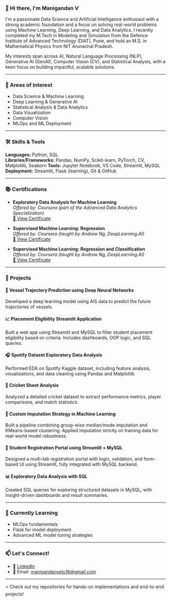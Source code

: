 ### 👋 Hi there, I'm Manigandan V

I'm a passionate Data Science and Artificial Intelligence enthusiast with a strong academic foundation and a focus on solving real-world problems using Machine Learning, Deep Learning, and Data Analytics. I recently completed my M.Tech in Modeling and Simulation from the Defence Institute of Advanced Technology (DIAT), Pune, and hold an M.S. in Mathematical Physics from NIT Arunachal Pradesh.

My interests span across AI, Natural Language Processing (NLP), Generative AI (GenAI), Computer Vision (CV), and Statistical Analysis, with a keen focus on building impactful, scalable solutions.

---

### 🧠 Areas of Interest

- Data Science & Machine Learning  
- Deep Learning & Generative AI  
- Statistical Analysis & Data Analytics  
- Data Visualization  
- Computer Vision  
- MLOps and ML Deployment  

---

### 🛠️ Skills & Tools

**Languages:** Python, SQL  
**Libraries/Frameworks:** Pandas, NumPy, Scikit-learn, PyTorch, CV, Matplotlib, Seaborn
**Tools:** Jupyter Notebook, VS Code, Streamlit, MySQL  
**Deployment:** Streamlit, Flask (learning), Git & GitHub  

---

### 📚 Certifications

- **Exploratory Data Analysis for Machine Learning**  
  *Offered by: Coursera (part of the Advanced Data Analytics Specialization)*  
  [🔗 View Certificate](https://coursera.org/share/aa97c874825ec3425610111fc4cf63ec)

- **Supervised Machine Learning: Regression**  
  *Offered by: Coursera (taught by Andrew Ng, DeepLearning.AI)*  
  [🔗 View Certificate](https://coursera.org/share/1e4ffd64b5cd6da4f95a4c1762701244)

- **Supervised Machine Learning: Regression and Classification**  
  *Offered by: Coursera (taught by Andrew Ng, DeepLearning.AI)*  
  [🔗 View Certificate](https://coursera.org/share/944e7790940e5d734044a413ecb69c0c)
---

### 🚀 Projects

#### 🧭 Vessel Trajectory Prediction using Deep Neural Networks  
Developed a deep learning model using AIS data to predict the future trajectories of vessels.

#### 📈 Placement Eligibility Streamlit Application  
Built a web app using Streamlit and MySQL to filter student placement eligibility based on criteria. Includes dashboards, OOP logic, and SQL queries.

#### 🎧 Spotify Dataset Exploratory Data Analysis  
Performed EDA on Spotify Kaggle dataset, including feature analysis, visualizations, and data cleaning using Pandas and Matplotlib.

#### 🏏 Cricket Sheet Analysis  
Analyzed a detailed cricket dataset to extract performance metrics, player comparisons, and match statistics.

#### 🧹 Custom Imputation Strategy in Machine Learning  
Built a pipeline combining group-wise median/mode imputation and KMeans-based clustering. Applied imputation strictly on training data for real-world model robustness.

#### 🧾 Student Registration Portal using Streamlit + MySQL  
Designed a multi-tab registration portal with login, validation, and form-based UI using Streamlit, fully integrated with MySQL backend.

#### 📊 Exploratory Data Analysis with SQL  
Created SQL queries for exploring structured datasets in MySQL, with insight-driven dashboards and result summaries.

---

### 🌱 Currently Learning

- MLOps fundamentals  
- Flask for model deployment  
- Advanced ML model tuning strategies

---

### 📫 Let's Connect!

- 🔗 [LinkedIn](https://www.linkedin.com/in/manigandan-v-2a7bb91a5/)  
- 📧 Email: manigandanvelu18@gmail.com

---

⭐ Check out my repositories for hands-on implementations and end-to-end projects!
